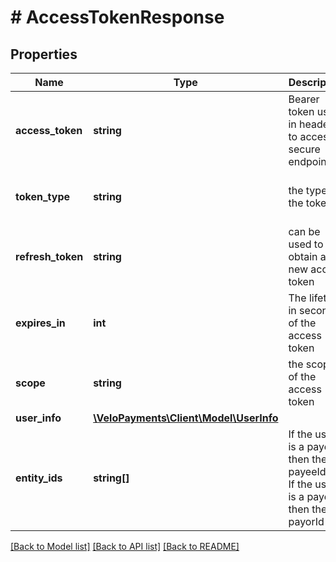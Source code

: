 # # AccessTokenResponse

## Properties

Name | Type | Description | Notes
------------ | ------------- | ------------- | -------------
**access_token** | **string** | Bearer token used in headers to access secure endpoints | [optional]
**token_type** | **string** | the type of the token | [optional] [default to 'bearer']
**refresh_token** | **string** | can be used to obtain a new access token | [optional]
**expires_in** | **int** | The lifetime in seconds of the access token | [optional]
**scope** | **string** | the scope of the access token | [optional]
**user_info** | [**\VeloPayments\Client\Model\UserInfo**](UserInfo.md) |  | [optional]
**entity_ids** | **string[]** | If the user is a payee then the payeeId&lt;P&gt; If the user is a payor then the payorId | [optional]

[[Back to Model list]](../../README.md#models) [[Back to API list]](../../README.md#endpoints) [[Back to README]](../../README.md)
